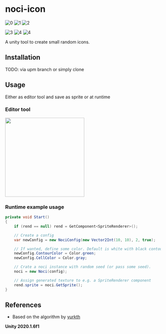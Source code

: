 # noci-icon

![0](img/0.png)
![1](img/1.png)
![2](img/2.png)  

![3](img/3.png)
![4](img/4.png)
![4](img/5.png)

A unity tool to create small random icons.

## Installation

TODO: via upm branch or simply clone

## Usage

Either as editor tool and save as sprite or at runtime

### Editor tool

<img src="https://github.com/Draudastic26/noci-icon/blob/develop/img/noci-generator.png" width="256">

### Runtime example usage

```csharp
private void Start()
{
    if (rend == null) rend = GetComponent<SpriteRenderer>();

    // Create a config
    var newConfig = new NociConfig(new Vector2Int(10, 10), 2, true);

    // If wanted, define some color. Default is white with black contour. 
    newConfig.ContourColor = Color.green;
    newConfig.CellColor = Color.gray;

    // Crate a noci instance with random seed (or pass some seed).
    noci = new Noci(config);

    // Assign generated texture to e.g. a SpriteRenderer component
    rend.sprite = noci.GetSprite();
}
```

## References

- Based on the algorithm by [yurkth](https://github.com/yurkth/sprator)

**Unity 2020.1.6f1**

